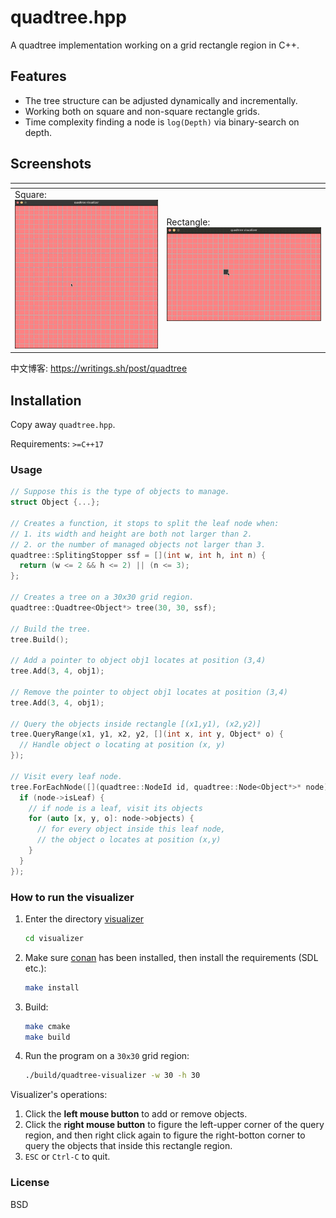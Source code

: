 quadtree.hpp
============

A quadtree implementation working on a grid rectangle region in C++.

## Features

* The tree structure can be adjusted dynamically and incrementally.
* Working both on square and non-square rectangle grids.
* Time complexity finding a node is `log(Depth)` via binary-search on depth.

## Screenshots


| <!-- -->                                           | <!-- -->                                                    |
| -------------------------------------------------- | ----------------------------------------------------------- |
| Square: ![](misc/images/quadtree-square.gif)       | Rectangle: ![](misc/images/quadtree-rectangle.gif)          |


中文博客: https://writings.sh/post/quadtree

## Installation

Copy away `quadtree.hpp`.

Requirements: `>=C++17`

### Usage

```cpp
// Suppose this is the type of objects to manage.
struct Object {...};

// Creates a function, it stops to split the leaf node when:
// 1. its width and height are both not larger than 2.
// 2. or the number of managed objects not larger than 3.
quadtree::SplitingStopper ssf = [](int w, int h, int n) {
  return (w <= 2 && h <= 2) || (n <= 3);
};

// Creates a tree on a 30x30 grid region.
quadtree::Quadtree<Object*> tree(30, 30, ssf);

// Build the tree.
tree.Build();

// Add a pointer to object obj1 locates at position (3,4)
tree.Add(3, 4, obj1);

// Remove the pointer to object obj1 locates at position (3,4)
tree.Add(3, 4, obj1);

// Query the objects inside rectangle [(x1,y1), (x2,y2)]
tree.QueryRange(x1, y1, x2, y2, [](int x, int y, Object* o) {
  // Handle object o locating at position (x, y)
});

// Visit every leaf node.
tree.ForEachNode([](quadtree::NodeId id, quadtree::Node<Object*>* node) {
  if (node->isLeaf) {
    // if node is a leaf, visit its objects
    for (auto [x, y, o]: node->objects) {
      // for every object inside this leaf node,
      // the object o locates at position (x,y)
    }
  }
});
```

### How to run the visualizer

1. Enter the directory [visualizer](visualizer)

   ```bash
   cd visualizer
   ```

2. Make sure [conan](https://conan.io/) has been installed, then install the requirements (SDL etc.):

   ```bash
   make install
   ```

3. Build:

   ```bash
   make cmake
   make build
   ```

4. Run the program on a `30x30` grid region:

   ```bash
   ./build/quadtree-visualizer -w 30 -h 30
   ```

Visualizer's operations:

1. Click the **left mouse button** to add or remove objects.
2. Click the **right mouse button** to figure the left-upper corner of the query region,
   and then right click again to figure the right-botton corner to query the objects that inside this rectangle region.
3. `ESC` or `Ctrl-C` to quit.


### License

BSD

